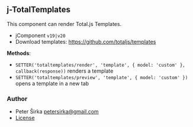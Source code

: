## j-TotalTemplates

This component can render Total.js Templates.

- jComponent `v19|v20`
- Download templates: https://github.com/totaljs/templates

__Methods__:

- `SETTER('totaltemplates/render', 'template', { model: 'custom' }, callback(response))` renders a template
- `SETTER('totaltemplates/preview', 'template', { model: 'custom' })` opens a template in a new tab

### Author

- Peter Širka <petersirka@gmail.com>
- [License](https://www.totaljs.com/license/)